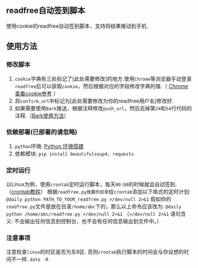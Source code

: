## readfree自动签到脚本

使用cookie的readfree自动签到脚本，支持将结果推动到手机.

## 使用方法

### 修改脚本
1. `cookie`字典有三处标记了[此处需要修改]的地方.使用`Chrome`等浏览器手动登录`readfree`后可以获取`cookie`，然后根据对应的字段修改字典的值.（ [Chrome查看cookie参考](https://www.cnblogs.com/zj0208/p/6249759.html) ）
2. 将`confirm_url`中标记为[此处需要修改为你的readfree用户名]修改好.
3. 如果需要使用`Bark`推送，根据注释修改`push_url`，然后去掉第`24`和`54`行代码的注释.（[Bark使用方法](https://github.com/Finb/Bark/blob/master/README.md)）

### 依赖部署(已部署的请忽略)
1. `python`环境:  [Python 环境搭建](http://www.runoob.com/python/python-install.html)
2. 依赖模块: `pip install beautifulsoup4, requests`

### 定时运行
以Linux为例，使用`crontab`定时运行脚本，每天`00:00`的时候就会自动签到.（[crontab教程](http://www.runoob.com/linux/linux-tutorial.html)）
根据`readfree.py放置的目录`给`crontab`添加以下格式的定时计划:
	`@daily python PATH_TO_YOUR_readfree.py >/dev/null 2>&1`
假如你的`readfree.py`文件是放在目录`/home/abc`下的，那么以上命令应该改为:
	`@daily python /home/abc/readfree.py >/dev/null 2>&1`
（`>/dev/null 2>&1` 语句含义: 不会输出任何信息到控制台，也不会有任何信息输出到文件中。）

### 注意事项
注意检查`linux`的时区是否为东8区. 否则`crontab`执行脚本的时间会与你设想的时间不一样.
	`date -R`
